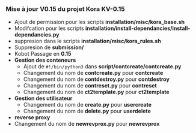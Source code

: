 ### Mise à jour **V0.15** du projet Kora **KV-0.15**

- Ajout de permission pour les scripts **installation/misc/kora_base.sh**
- Modifcation pour les scripts **installation/install-dependancies/install-dependancies.py**
- suppresion dans le scripts **installation/misc/kora_rules.sh**
- Suppresion de **submission/**
- Kobot Passage en **0.15**
- **Gestion des conteneurs**
  - Ajout de ```#!/bin/python3``` dans **script/contcreate/contcreate.py**
  - Changement du nom de **contcreate.py** pour **contcreate**
  - Changement du nom de **contdestroy.py** pour **contdestroy**
  - Changement du nom de **contreset.py** pour **contreset**
  - Changement du nom de **ct2template.py** pour **ct2template**
- **Gestion des utilisateur**
  - Changement du nom de **create.py** pour **usercreate**
  - Changement du nom de **delete.py** pour **userdelete**
- **reverse proxy**
- Changement du nom de **newrevprox.py** pour **newrevprox**
